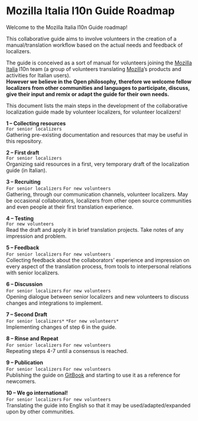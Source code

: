 # Mozilla Italia l10n Guide Roadmap

Welcome to the Mozilla Italia l10n Guide roadmap!

This collaborative guide aims to involve volunteers in the creation of a manual/translation workflow based on the actual needs and feedback of localizers.

The guide is conceived as a sort of manual for volunteers joining the [Mozilla Italia](https://www.mozillaitalia.org/) l10n team (a group of volunteers translating [Mozilla](https://www.mozilla.org)’s products and activities for Italian users).  
**However we believe in the Open philosophy, therefore we welcome fellow localizers from other communities and languages to participate, discuss, give their input and remix or adapt the guide for their own needs.**

This document lists the main steps in the development of the collaborative localization guide made by volunteer localizers, for volunteer localizers!

**1 – Collecting resources**  
`For senior localizers`  
Gathering pre-existing documentation and resources that may be useful in this repository.

**2 – First draft**  
`For senior localizers`  
Organizing said resources in a first, very temporary draft of the localization guide (in Italian).

**3 – Recruiting**  
`For senior localizers` `For new volunteers`  
Gathering, through our communication channels, volunteer localizers. May be occasional collaborators, localizers from other open source communities and even people at their first translation experience.

**4 – Testing**  
`For new volunteers`  
Read the draft and apply it in brief translation projects. Take notes of any impression and problem.

**5 – Feedback**  
`For senior localizers` `For new volunteers`  
Collecting feedback about the collaborators’ experience and impression on every aspect of the translation process, from tools to interpersonal relations with senior localizers.

**6 – Discussion**  
`For senior localizers` `For new volunteers`  
Opening dialogue between senior localizers and new volunteers to discuss changes and integrations to implement.

**7 – Second Draft**  
`For senior localizers*` `*For new volunteers*`  
Implementing changes of step 6 in the guide.

**8 – Rinse and Repeat**  
`For senior localizers` `For new volunteers`  
Repeating steps 4-7 until a consensus is reached.

**9 – Publication**  
`For senior localizers` `For new volunteers`  
Publishing the guide on [GitBook](https://www.gitbook.com/) and starting to use it as a reference for newcomers.

**10 – We go international!**  
`For senior localizers` `For new volunteers`  
Translating the guide into English so that it may be used/adapted/expanded upon by other communities.
